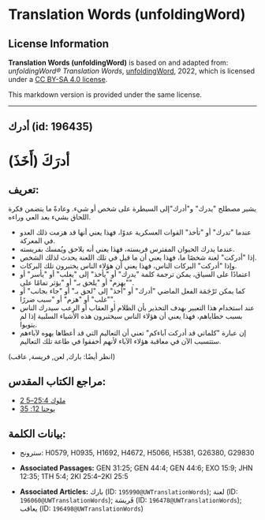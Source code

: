 # Translation Words (unfoldingWord)

## License Information

**Translation Words (unfoldingWord)** is based on and adapted from: _unfoldingWord® Translation Words_, [unfoldingWord](https://unfoldingword.org/utw), 2022, which is licensed under a [CC BY-SA 4.0 license](https://creativecommons.org/licenses/by-sa/4.0/legalcode.en).

This markdown version is provided under the same license.



--------------------------------

## أدرك (id: 196435)

أدرَكَ (أَخَذَ)
===============

تعريف:
------

يشير مصطلح "يدرك" و"أدرك"إلى السيطرة على شخص أو شيء. وعادةً ما يتضمن فكرة اللحاق بشيء بعد العي وراءه.

* عندما "تدرك" أو "تأخذ" القوات العسكرية عدوًا، فهذا يعني أنها قد هزمت ذلك العدو في المعركة.
* عندما يدرك الحيوان المفترس فريسته، فهذا يعني أنه يلاحق ويُمسك بفريسته.
* إذا "أدركت" لعنة شخصًا ما، فهذا يعني أن ما قيل في تلك اللعنة يحدث لذلك الشخص.
* وإذا "أدركت" البركات الناس، فهذا يعني أن هؤلاء الناس يختبرون تلك البركات.
* اعتمادًا على السياق، يمكن ترجمة كلمة "يدرك" أو "يأخذ" إلى "يغلب" أو "يأسر" أو "يهزم" أو "يلحق بـ" أو "يؤثر تمامًا على".
* كما يمكن تَرْجَمَة الفعل الماضي "أدرك" أو "أخذ" إلى "لحق بـ" أو "جاء بجانب" أو "غلب" أو "هزم" أو "سبب ضررًا".
* عند استخدام هذا التعبير بهدف التحذير بأن الظلام أو العقاب أو الرعب سيدرك الناس بسبب خطاياهم، فهذا يعني أن هؤلاء الناس سيختبرون هذه الأشياء السلبية إذا لم يتوبوا.
* إن عبارة "كلماتي قد أدركت آباءكم" تعني أن التعاليم التي قد أعطاها يهوه لآباءهم ستتسبب الآن في معاقبة هؤلاء الآباء لأنهم أخفقوا في طاعة تلك التعاليم.

(انظر أيضًا: بارك, لعن, فريسة, عاقب)

مراجع الكتاب المقدس:
--------------------

* [2 ملوك 25:4–5](https://ref.ly/2Kgs25:4-2Kgs25:5)
* [يوحنا 12: 35](https://ref.ly/John12:35)

بيانات الكلمة:
--------------

* سترونج: H0579, H0935, H1692, H4672, H5066, H5381, G26380, G29830

* **Associated Passages:** GEN 31:25; GEN 44:4; GEN 44:6; EXO 15:9; JHN 12:35; 1TH 5:4; 2KI 25:4–2KI 25:5
* **Associated Articles:** بارك (ID: `195990@UWTranslationWords`); لعنة (ID: `196060@UWTranslationWords`); فَريسَة (ID: `196478@UWTranslationWords`); يعاقب (ID: `196498@UWTranslationWords`)

